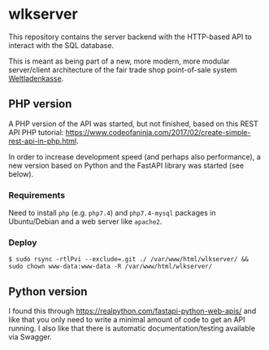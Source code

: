 # wlkserver

This repository contains the server backend with the HTTP-based API to interact with the SQL database.

This is meant as being part of a new, more modern, more modular server/client architecture of the fair trade shop point-of-sale system [Weltladenkasse](https://github.com/sgrubsmyon/Weltladenkasse).

## PHP version

A PHP version of the API was started, but not finished, based on this REST API PHP tutorial:
https://www.codeofaninja.com/2017/02/create-simple-rest-api-in-php.html.

In order to increase development speed (and perhaps also performance), a new version based on Python and the FastAPI library was started (see below).

### Requirements

Need to install `php` (e.g. `php7.4`) and `php7.4-mysql` packages in Ubuntu/Debian and a web server like `apache2`.

### Deploy

```
$ sudo rsync -rtlPvi --exclude=.git ./ /var/www/html/wlkserver/ && sudo chown www-data:www-data -R /var/www/html/wlkserver/
```

## Python version

I found this through https://realpython.com/fastapi-python-web-apis/ and like that you only need to write a minimal amount of code to get an API running. I also like that there is automatic documentation/testing available via Swagger.
